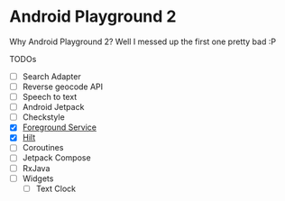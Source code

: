 # Android Playground 2
Why Android Playground 2? Well I messed up the first one pretty bad :P

TODOs
- [ ] Search Adapter
- [ ] Reverse geocode API
- [ ] Speech to text
- [ ] Android Jetpack
- [ ] Checkstyle
- [x] [Foreground Service](app/src/main/java/com/sanket/androidplayground2/appcomponents/services/services/ForegroundService.kt)
- [x] [Hilt](https://github.com/vetkolisanket/Android-Playground-2/tree/master/app/src/main/java/com/sanket/androidplayground2/hilt)
- [ ] Coroutines
- [ ] Jetpack Compose
- [ ] RxJava
- [ ] Widgets
  - [ ] Text Clock
